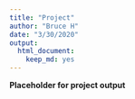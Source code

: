 ```yaml
---
title: "Project"
author: "Bruce H"
date: "3/30/2020"
output: 
  html_document: 
    keep_md: yes
---
```




**Placeholder for project output**
